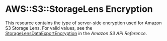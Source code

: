 # AWS::S3::StorageLens Encryption<a name="aws-properties-s3-storagelens-encryption"></a>

This resource contains the type of server\-side encryption used for Amazon S3 Storage Lens\. For valid values, see the [ StorageLensDataExportEncryption](https://docs.aws.amazon.com/AmazonS3/latest/API/API_control_StorageLensDataExportEncryption.html) in the *Amazon S3 API Reference*\.